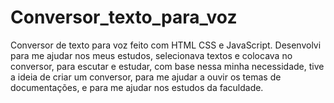 # Conversor_texto_para_voz
Conversor de texto para voz feito com HTML CSS e JavaScript. 
Desenvolvi para me ajudar nos meus estudos, selecionava textos e colocava no conversor, para escutar e estudar, 
com base nessa minha necessidade, tive a ideia de criar um conversor, para me ajudar a ouvir os temas de documentações, 
e para me ajudar nos estudos da faculdade.
